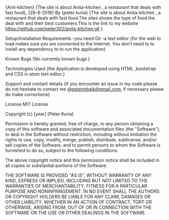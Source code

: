 {Anit-kitchen}
{The site is about Anita-kitchen , a restaurant that deals with fast food}, {28-6-2018}
By {peter kuria}
{The site is about Anita-kitchen , a restaurant that deals with fast food.The sites shows the type of food the deal with and their best customers.This is the link to my website https://github.com/peter302/anita-kitchen.git }

Setup/Installation Requirements
-you need Git
-a text editor
{for the web to load makes sure you are connected to the Internet. You don't need to to install any dependency to to run the application}

Known Bugs
{No currently known bugs }

Technologies Used
{the Application is developed using HTML ,bootstrap and CSS in atom text editor.}

Support and contact details
{if you encounter an issue in my code please do not hesitate to contact me @petermbaik@gmail.com, if necessary please do make corrections}

License
MIT License

Copyright (c) [year] [Peter Kuria]

Permission is hereby granted, free of charge, to any person obtaining a copy
of this software and associated documentation files (the "Software"), to deal
in the Software without restriction, including without limitation the rights
to use, copy, modify, merge, publish, distribute, sublicense, and/or sell
copies of the Software, and to permit persons to whom the Software is
furnished to do so, subject to the following conditions:

The above copyright notice and this permission notice shall be included in all
copies or substantial portions of the Software.

THE SOFTWARE IS PROVIDED "AS IS", WITHOUT WARRANTY OF ANY KIND, EXPRESS OR
IMPLIED, INCLUDING BUT NOT LIMITED TO THE WARRANTIES OF MERCHANTABILITY,
FITNESS FOR A PARTICULAR PURPOSE AND NONINFRINGEMENT. IN NO EVENT SHALL THE
AUTHORS OR COPYRIGHT HOLDERS BE LIABLE FOR ANY CLAIM, DAMAGES OR OTHER
LIABILITY, WHETHER IN AN ACTION OF CONTRACT, TORT OR OTHERWISE, ARISING FROM,
OUT OF OR IN CONNECTION WITH THE SOFTWARE OR THE USE OR OTHER DEALINGS IN THE
SOFTWARE.
